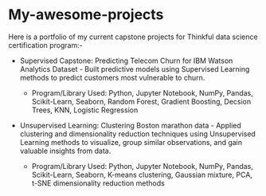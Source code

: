 # My-awesome-projects

Here is a portfolio of my current capstone projects for Thinkful data science certification program:-

- Supervised Capstone: Predicting Telecom Churn for IBM Watson Analytics Dataset - Built predictive models using Supervised Learning methods to predict customers most vulnerable to churn.

	- Program/Library Used: Python, Jupyter Notebook, NumPy, Pandas, Scikit-Learn, Seaborn, Random Forest, Gradient Boosting, Decsion Trees, KNN, Logistic Regression


- Unsupervised Learning: Clustering Boston marathon data - Applied clustering and dimensionality reduction techniques using Unsupervised Learning methods to visualize, group similar observations, and gain valuable insights from data.

	- Program/Library Used: Python, Jupyter Notebook, NumPy, Pandas, Scikit-Learn, Seaborn, K-means clustering, Gaussian mixture, PCA, t-SNE dimensionality reduction methods
